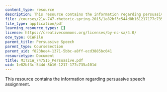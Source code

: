 ```yaml
---
content_type: resource
description: This resource contains the information regarding persuasive speech assignment.
file: /courses/21w-747-rhetoric-spring-2015/1e82bf3c544d8b161217177c735a101d_MIT21W_747S15_Persuasive.pdf
file_type: application/pdf
learning_resource_types: []
license: https://creativecommons.org/licenses/by-nc-sa/4.0/
ocw_type: OCWFile
parent_title: Persuasive Speech
parent_type: CourseSection
parent_uid: f823bee4-1371-5bbc-a8ff-ecd3885bc041
resourcetype: Document
title: MIT21W_747S15_Persuasive.pdf
uid: 1e82bf3c-544d-8b16-1217-177c735a101d
---
```

This resource contains the information regarding persuasive speech assignment.